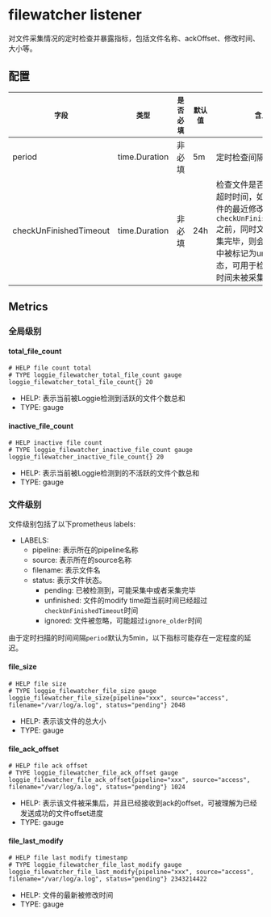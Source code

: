 # filewatcher listener

对文件采集情况的定时检查并暴露指标，包括文件名称、ackOffset、修改时间、大小等。

## 配置

|    `字段`   |    `类型`    |  `是否必填`  |  `默认值`  |  `含义`  |
| ---------- | ----------- | ----------- | --------- | -------- |
| period |  time.Duration |    非必填    |   5m   | 定时检查间隔时间 |
| checkUnFinishedTimeout |  time.Duration |    非必填    |   24h   | 检查文件是否采集完毕的超时时间，如果检测到文件的最近修改时间为`checkUnFinishedTimeout`之前，同时文件的并未采集完毕，则会在metrics中被标记为unfinished状态，可用于检查是否有长时间未被采集的日志文件 |


## Metrics

### 全局级别
#### total_file_count

```
# HELP file count total
# TYPE loggie_filewatcher_total_file_count gauge
loggie_filewatcher_total_file_count{} 20
```

* HELP: 表示当前被Loggie检测到活跃的文件个数总和
* TYPE: gauge

#### inactive_file_count

```
# HELP inactive file count
# TYPE loggie_filewatcher_inactive_file_count gauge
loggie_filewatcher_inactive_file_count{} 20
```

* HELP: 表示当前被Loggie检测到的不活跃的文件个数总和
* TYPE: gauge

### 文件级别

文件级别包括了以下prometheus labels:  

* LABELS:
    * pipeline: 表示所在的pipeline名称
    * source: 表示所在的source名称
    * filename: 表示文件名
    * status: 表示文件状态。
        * pending: 已被检测到，可能采集中或者采集完毕
        * unfinished: 文件的modify time距当前时间已经超过`checkUnFinishedTimeout`时间
        * ignored: 文件被忽略，可能超过`ignore_older`时间

由于定时扫描的时间间隔`period`默认为5min，以下指标可能存在一定程度的延迟。

#### file_size

```
# HELP file size
# TYPE loggie_filewatcher_file_size gauge
loggie_filewatcher_file_size{pipeline="xxx", source="access", filename="/var/log/a.log", status="pending"} 2048
```

* HELP: 表示该文件的总大小
* TYPE: gauge


#### file_ack_offset

```
# HELP file ack offset
# TYPE loggie_filewatcher_file_ack_offset gauge
loggie_filewatcher_file_ack_offset{pipeline="xxx", source="access", filename="/var/log/a.log", status="pending"} 1024
```

* HELP: 表示该文件被采集后，并且已经接收到ack的offset，可被理解为已经发送成功的文件offset进度
* TYPE: gauge

#### file_last_modify

```
# HELP file last modify timestamp
# TYPE loggie_filewatcher_file_last_modify gauge
loggie_filewatcher_file_last_modify{pipeline="xxx", source="access", filename="/var/log/a.log", status="pending"} 2343214422
```

* HELP: 文件的最新被修改时间
* TYPE: gauge

